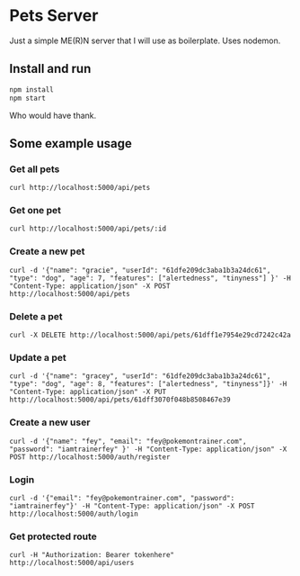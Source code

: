 # Pets Server

Just a simple ME(R)N server that I will use as boilerplate.
Uses nodemon.

## Install and run

```bash
npm install
npm start
```
Who would have thank.

## Some example usage

### Get all pets

`curl http://localhost:5000/api/pets`

### Get one pet

`curl http://localhost:5000/api/pets/:id`

### Create a new pet

`curl -d '{"name": "gracie", "userId": "61dfe209dc3aba1b3a24dc61", "type": "dog", "age": 7, "features": ["alertedness", "tinyness"] }' -H "Content-Type: application/json" -X POST http://localhost:5000/api/pets`

### Delete a pet

`curl -X DELETE http://localhost:5000/api/pets/61dff1e7954e29cd7242c42a`

### Update a pet
`curl -d '{"name": "gracey", "userId": "61dfe209dc3aba1b3a24dc61", "type": "dog", "age": 8, "features": ["alertedness", "tinyness"]}' -H "Content-Type: application/json" -X PUT http://localhost:5000/api/pets/61dff3070f048b8508467e39`

### Create a new user

`curl -d '{"name": "fey", "email": "fey@pokemontrainer.com", "password": "iamtrainerfey" }' -H "Content-Type: application/json" -X POST http://localhost:5000/auth/register`

### Login

`curl -d '{"email": "fey@pokemontrainer.com", "password": "iamtrainerfey"}' -H "Content-Type: application/json" -X POST http://localhost:5000/auth/login`


### Get protected route

`curl -H "Authorization: Bearer tokenhere" http://localhost:5000/api/users`
